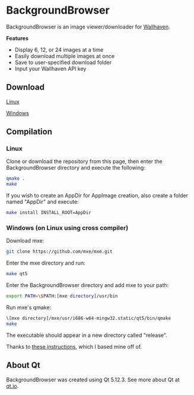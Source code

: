 # BackgroundBrowser

BackgroundBrowser is an image viewer/downloader for [Wallhaven](https://wallhaven.cc).

__Features__
* Display 6, 12, or 24 images at a time
* Easily download multiple images at once
* Save to user-specified download folder
* Input your Wallhaven API key

## Download

[Linux](https://www.dropbox.com/s/56t8kqx95saz0vd/BackgroundBrowser-linux-x86_64.zip?dl=1)

[Windows](https://www.dropbox.com/s/8ddz6csmu8lq9sj/BackgroundBrowser-win-x86.zip?dl=1)

## Compilation

### Linux

Clone or download the repository from this page, then enter the BackgroundBrowser
directory and execute the following:

```bash
qmake .
make
```

If you wish to create an AppDir for AppImage creation, also create a folder named
"AppDir" and execute:

```bash
make install INSTALL_ROOT=AppDir
```

### Windows (on Linux using cross compiler)

Download mxe:

```bash
git clone https://github.com/mxe/mxe.git
```

Enter the mxe directory and run:

```bash
make qt5
```

Enter the BackgroundBrowser directory and add mxe to your path:

```bash
export PATH=\$PATH:[mxe directory]/usr/bin
```

Run mxe's qmake:

```bash
\[mxe directory]/mxe/usr/i686-w64-mingw32.static/qt5/bin/qmake
make
```

The executable should appear in a new directory called "release".

Thanks to [these instructions](https://stackoverflow.com/questions/10934683/how-do-i-configure-qt-for-cross-compilation-from-linux-to-windows-target),
which I based mine off of.

## About Qt

BackgroundBrowser was created using Qt 5.12.3. See more about Qt at [qt.io](https://qt.io).